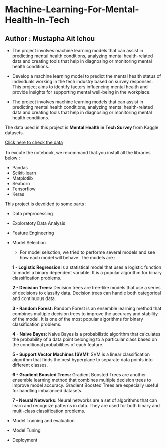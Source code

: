 # Machine-Learning-For-Mental-Health-In-Tech

## Author : <b>Mustapha Ait Ichou</b>

* The project involves machine learning models that can assist in predicting mental health conditions, analyzing mental health-related data and creating tools that help in diagnosing or monitoring mental health conditions.

 * Develop a machine learning model to predict the mental health status of individuals working in the tech industry based on survey responses. This project aims to identify factors influencing mental health and provide insights for supporting mental well-being in the workplace.

 * The project involves machine learning models that can assist in predicting mental health conditions, analyzing mental health-related data and creating tools that help in diagnosing or monitoring mental health conditions.

   
The data used in this project is <b> Mental Health in Tech Survey </b> from Kaggle datasets.

<a href="https://www.kaggle.com/datasets/osmi/mental-health-in-tech-survey ">Click here to check the data </a>

To excute the notebook, we recommand that you install all the libraries below : 
  - Pandas
  - Scikit-learn
  - Matplotlib
  - Seaborn
  - Tensorflow
  - Keras

This project is devdided to some parts : 
  - Data preprocessing
  - Exploratoty Data Analysis
  - Feature Engineering
  - Model Selection 
    - For model selsction, we tried to performe several models and see how each model will behave. The models are : 

     <b> 1 - Logistic Regression </b> is a statistical model that uses a logistic function to model a binary dependent variable. It is a popular algorithm for binary classification problems. 

      <b> 2 - Decision Trees: </b> Decision trees are tree-like models that use a series of decisions to classify data. Decision trees can handle both categorical and continuous data. 

      <b> 3 - Random Forest: </b> Random Forest is an ensemble learning method that combines multiple decision trees to improve the accuracy and stability of the model. It is one of the most popular algorithms for binary classification problems.

      <b> 4 - Naive Bayes: </b> Naive Bayes is a probabilistic algorithm that calculates the probability of a data point belonging to a particular class based on the conditional probabilities of each feature. 

      <b> 5 - Support Vector Machines (SVM): </b> SVM is a linear classification algorithm that finds the best hyperplane to separate data points into different classes.

      <b> 6 - Gradient Boosted Trees:</b> Gradient Boosted Trees are another ensemble learning method that combines multiple decision trees to improve model accuracy. Gradient Boosted Trees are especially useful for handling imbalanced datasets. 

    <b>  7 - Neural Networks: </b> Neural networks are a set of algorithms that can learn and recognize patterns in data. They are used for both binary and multi-class classification problems. 

  - Model Training and evaluation
  - Model Tuning
  - Deployment 
